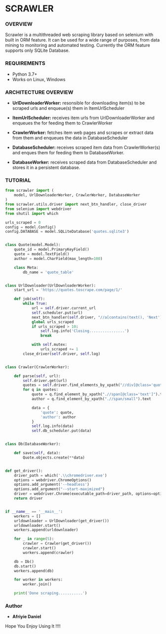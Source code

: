 # SCRAWLER

### OVERVIEW
Scrawler is a multithreaded web scraping library based on selenium with 
built in ORM feature. It can be used for a wide range of purposes, from data mining to 
monitoring and automated testing.
Currently the ORM feature supports only SQLite Database.

### REQUIREMENTS
- Python 3.7+ 
- Works on Linux, Windows

### ARCHITECTURE OVERVIEW
* **UrlDownloaderWorker:** resonsible for downloading item(s) to be scraped urls and enqueue(s) them in ItemUrlScheduler

* **ItemUrlScheduler:** receives item urls from UrlDownloaderWorker and enqueues the
    for feeding them to CrawlerWorker
    
* **CrawlerWorker:** fetches item web pages and scrapes or extract data from them and enqueues the data in DatabaseScheduler

* **DatabaseScheduler:** receives scraped item data from CrawlerWorker(s) and enques them
    for feeding them to DatabaseWorker.
    
* **DatabaseWorker:** receives scraped data from DatabaseScheduler and stores it in a persistent database.

### TUTORIAL

```python
from scrawler import (
    model, UrlDownloaderWorker, CrawlerWorker, DatabaseWorker
)
from scrawler.utils.driver import next_btn_handler, close_driver
from selenium import webdriver
from shutil import which

urls_scraped = 0
config = model.Config()
config.DATABASE = model.SQLiteDatabase('quotes.sqlite3')


class Quote(model.Model):
    quote_id = model.PrimaryKeyField()
    quote = model.TextField()
    author = model.CharField(max_length=100)

    class Meta:
        db_name = 'quote_table'


class UrlDownloader(UrlDownloaderWorker):
    start_url = 'https://quotes.toscrape.com/page/1/'

    def job(self):
        while True:
            url = self.driver.current_url
            self.scheduler.put(url)
            next_btn_handler(self.driver, "//a[contains(text(), 'Next')]")
            global urls_scraped
            if urls_scraped > 10:
                self.log.info('Closing................')
                break

            with self.mutex:
                urls_scraped += 1
        close_driver(self.driver, self.log)


class Crawler(CrawlerWorker):

    def parse(self, url):
        self.driver.get(url)
        quotes = self.driver.find_elements_by_xpath("//div[@class='quote']")
        for q in quotes:
            quote = q.find_element_by_xpath(".//span[@class='text']").text
            author = q.find_element_by_xpath(".//span/small").text

            data = {
                'quote': quote,
                'author': author
            }
            self.log.info(data)
            self.db_scheduler.put(data)


class Db(DatabaseWorker):

    def save(self, data):
        Quote.objects.create(**data)


def get_driver():
    driver_path = which('.\\chromedriver.exe')
    options = webdriver.ChromeOptions()
    options.add_argument('--headless')
    options.add_argument("--start-maximized")
    driver = webdriver.Chrome(executable_path=driver_path, options=options)
    return driver


if __name__ == '__main__':
    workers = []
    urldownloader = UrlDownloader(get_driver())
    urldownloader.start()
    workers.append(urldownloader)

    for _ in range(5):
        crawler = Crawler(get_driver())
        crawler.start()
        workers.append(crawler)

    db = Db()
    db.start()
    workers.append(db)

    for worker in workers:
        worker.join()

    print('Done scraping...........')

```

### Author

* **Afriyie Daniel**

Hope You Enjoy Using It !!!!
